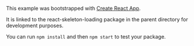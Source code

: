 This example was bootstrapped with [Create React App](https://github.com/facebook/create-react-app).

It is linked to the react-skeleton-loading package in the parent directory for development purposes.

You can run `npm install` and then `npm start` to test your package.
